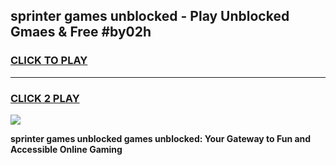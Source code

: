 
## sprinter games unblocked - Play Unblocked Gmaes & Free #by02h
<h3>
<a href="https://premium.freeplayer.one?title=sprinter_games_unblocked&ref=01M">CLICK TO PLAY</a></h3>
<hr>

<h3>
<a href="https://premium.freeplayer.one?title=sprinter_games_unblocked&ref=01M">CLICK 2 PLAY</a>
  
</h3>

<a href="https://premium.freeplayer.one?title=sprinter_games_unblocked&ref=01M"><img src="https://clearcache.store/games.png"></a>


**sprinter games unblocked games unblocked: Your Gateway to Fun and Accessible Online Gaming**
